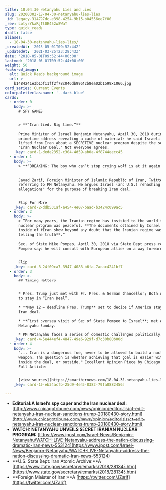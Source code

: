 ```yaml
---
title: 18.04.30 Netanyahu Lies and Lies
slug: 20200302-18-04-30-netanyahu-lies-lies
_id: legacy-314797dc-e398-4254-9b15-b04556ee7f00
_rev: LotyrYkaRjTl0E452wSWaT
type: quick_reads
draft: false
aliases:
  - 18-04-30-netanyahu-lies-lies/
_createdAt: '2018-05-01T09:52:44Z'
_updatedAt: '2021-03-25T23:28:43Z'
date: '2018-05-01T09:52:44+00:00'
lastmod: '2018-05-01T09:52:44+00:00'
weight: 50
featured_image:
  alt: Quick Reads background image
  url: >-
    b1484241e3b1bf11ff2f78c046db99542b8ea02b1599x1066.jpg
card_series: Current Events
colorpaletteclassname: '--dark-blue'
cards:
  - order: 0
    body: >-
      # SPY GAMES


      > **“Iran lied. Big time.”**  
        
      Prime Minister of Israel Benjamin Netanyahu, April 30, 2018 during a
      primetime address revealing a cache of materials he said Israeli spies
      lifted from Iran about a SECRETIVE nuclear program despite the so-called
      "Iran Nuclear Deal." Not everyone agrees.
    _key: card-1-dede2352-c304-4d59-ab0a-4f8744eecc45
  - order: 1
    body: >-
      > **“BREAKING: The boy who can’t stop crying wolf is at it again.”**  
        
        
      Javad Zarif, Foreign Minister of Islamic Republic of Iran, Twitter,
      referring to PM Netanyahu. He argues Israel (and U.S.) rehashing "old
      allegations" for the purpose of breaking Iran deal.


      Flip For More
    _key: card-2-ddb531af-a454-4e07-baad-b3424c099ac5
  - order: 2
    body: >-
      > “For many years, the Iranian regime has insisted to the world that its
      nuclear program was peaceful. **The documents obtained by Israel from
      inside of #Iran show beyond any doubt that the Iranian regime was not
      telling the truth**.”  
        
      Sec. of State Mike Pompeo, April 30, 2018 via State Dept press release.
      Pompeo says he will consult with European allies on a way forward.


      Flip
    _key: card-3-24f09ca7-3947-4083-b6fa-7acac4241bf7
  - order: 3
    body: >-
      ## Timing Matters


      * Pres. Trump just met with Fr. Pres. & German Chancellor; Both want U.S.
      to stay in “Iran Deal”.

      * **May 12 = deadline Pres. Trump** set to decide if America stays in 2015
      Iran deal.

      * **First oversea visit of Sec of State Pompeo to Israel**; met with
      Netanyahu Sunday.

      * PM Netanyahu faces a series of domestic challenges politically.
    _key: card-4-5e444ef4-4847-49e6-929f-d7c30b80b00d
  - order: 4
    body: >-
      "... Iran is a dangerous foe, never to be allowed to build a nuclear
      weapon. The question is whether achieving that goal is easier with Tehran
      inside the deal, or outside." Excellent Opinion Piece by Chicago Tribune.
      Full Article:


      [view sources](https://smarthernews.com/18-04-30-netanyahu-lies-lies/)
    _key: card-10-eb34acfb-25d9-4e46-8382-79fa0882456a

---
```

* **Editorial:A Israel’s spy caper and the Iran nuclear deal:** [http://www.chicagotribune.com/news/opinion/editorials/ct-edit-netanyahu-iran-nuclear-sanctions-trump-20180430-story.html](http://www.chicagotribune.com/news/opinion/editorials/ct-edit-netanyahu-iran-nuclear-sanctions-trump-20180430-story.html)
* **WATCH: NETANYAHU UNVEILS SECRET IRANIAN NUCLEAR PROGRAM:** [https://www.jpost.com/Israel-News/Benjamin-Netanyahu/WATCH-LIVE-Netanyahu-address-the-nation-discussing-dramatic-Iran-news-553124](https://www.jpost.com/Israel-News/Benjamin-Netanyahu/WATCH-LIVE-Netanyahu-address-the-nation-discussing-dramatic-Iran-news-553124)
* **U.S. State Dept: Iran Atomic Archive:**A [https://www.state.gov/secretary/remarks/2018/281345.htm](https://www.state.gov/secretary/remarks/2018/281345.htm)
* **Foreign Minister of Iran:**A [https://twitter.com/JZarif](https://twitter.com/JZarif)